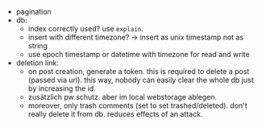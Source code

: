 
- pagination
- db:
    - index correctly used? use `explain`.
    - insert with different timezone? -> insert as unix timestamp not as string
    - use epoch timestamp or datetime with timezone for read and write
- deletion link: 
    - on post creation, generate a token. this is required to delete a post (passed via url). this way, nobody can easily clear the whole db just by increasing the id.
    - zusätzlich pw schutz. aber im local webstorage ablegen.
    - moreover, only trash comments (set to set trashed/deleted). don't really delete it from db. reduces effects of an attack.